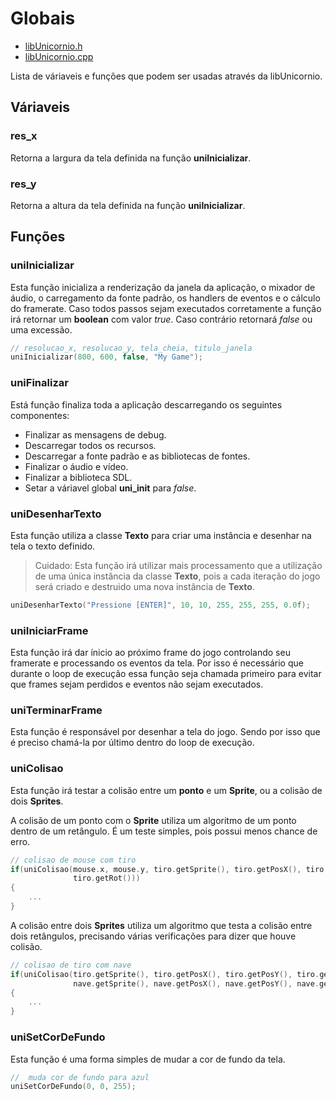 
# Globais

* [libUnicornio.h](https://github.com/GuilhermeAlanJohann/libUnicornio/blob/master/libUnicornio/include/libUnicornio.h)
* [libUnicornio.cpp](https://github.com/GuilhermeAlanJohann/libUnicornio/blob/master/libUnicornio/src/libUnicornio.cpp)

Lista de váriaveis e funções que podem ser usadas através da libUnicornio.

## Váriaveis

### res_x

Retorna a largura da tela definida na função __uniInicializar__.

### res_y

Retorna a altura da tela definida na função __uniInicializar__.

## Funções

### __uniInicializar__

Esta função inicializa a renderização da janela da aplicação, o mixador de áudio, o carregamento da fonte padrão, os handlers de eventos e o cálculo do framerate. Caso todos passos sejam executados corretamente a função irá retornar um __boolean__ com valor _true_. Caso contrário retornará _false_ ou uma excessão.

```c
// resolucao_x, resolucao_y, tela_cheia, titulo_janela
uniInicializar(800, 600, false, "My Game");
```

### __uniFinalizar__

Está função finaliza toda a aplicação descarregando os seguintes componentes:

* Finalizar as mensagens de debug.
* Descarregar todos os recursos.
* Descarregar a fonte padrão e as bibliotecas de fontes.
* Finalizar o áudio e vídeo.
* Finalizar a biblioteca SDL.
* Setar a váriavel global __uni_init__ para _false_.


### __uniDesenharTexto__

Esta função utiliza a classe __Texto__ para criar uma instância e desenhar na tela o texto definido.

> Cuidado: Esta função irá utilizar mais processamento que a utilização de uma única instância da classe __Texto__,
pois a cada iteração do jogo será criado e destruido uma nova instância de __Texto__.

```c
uniDesenharTexto("Pressione [ENTER]", 10, 10, 255, 255, 255, 0.0f);
```

### __uniIniciarFrame__

Esta função irá dar ínicio ao próximo frame do jogo controlando seu framerate e processando os eventos da tela. Por isso é necessário que durante o loop de execução essa função seja chamada primeiro para evitar que frames sejam perdidos e eventos não sejam executados.

### __uniTerminarFrame__

Esta função é responsável por desenhar a tela do jogo. Sendo por isso que é preciso chamá-la por último dentro do loop de execução.

### __uniColisao__


Esta função irá testar a colisão entre um __ponto__ e um __Sprite__, ou a colisão de dois __Sprites__.

A colisão de um ponto com o __Sprite__ utiliza um algoritmo de um ponto dentro de um retângulo. É um teste simples, 
pois possui menos chance de erro.

```c
// colisao de mouse com tiro
if(uniColisao(mouse.x, mouse.y, tiro.getSprite(), tiro.getPosX(), tiro.getPosY(), 
              tiro.getRot()))
{
    ...
}
```

A colisão entre dois __Sprites__ utiliza um algoritmo que testa a colisão entre dois retângulos, precisando várias verificações
para dizer que houve colisão.

```c
// colisao de tiro com nave
if(uniColisao(tiro.getSprite(), tiro.getPosX(), tiro.getPosY(), tiro.getRot(),
              nave.getSprite(), nave.getPosX(), nave.getPosY(), nave.getRot()))
{
    ...
}
```


### __uniSetCorDeFundo__

Esta função é uma forma simples de mudar a cor de fundo da tela.

```c
//	muda cor de fundo para azul
uniSetCorDeFundo(0, 0, 255);
```